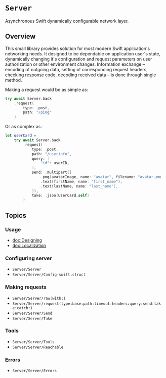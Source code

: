 # ``Server``

Asynchronous Swift dynamically configurable network layer.

## Overview

This small library provides solution for most modern Swift application's networking needs. It designed to be dependable on application user's state, dynamically changing it's configuration and request parameters on user authorization or other environment changes. Information exchange – encoding of outgoing data, setting of corresponding request headers, checking response code, decoding received data – is done through single method.

Making a request would be as simple as:

```swift
try await Server.back
    .request(
        type: .post,
        path: "/ping"
    )
```

Or as complex as:

```swift
let userCard =
    try await Server.back
        .request(
            type: .post,
            path: "/userinfo",
            query: [
                "id": userID,
            ],
            send: .multipart([
                .png(avatarImage, name: "avatar", filename: "avatar.png"),
                .text(firstName, name: "first_name"),
                .text(lastName, name: "last_name"),
            ]),
            take: .json(UserCard.self)
        )
```

## Topics

### Usage

- <doc:Designing>
- <doc:Localization>

### Configuring server

- ``Server/Server``
- ``Server/Server/Config-swift.struct``

### Making requests

- ``Server/Server/raw(with:)``
- ``Server/Server/request(type:base:path:timeout:headers:query:send:take:catch:)``
- ``Server/Server/Send``
- ``Server/Server/Take``

### Tools

- ``Server/Server/Tools``
- ``Server/Server/Reachable``

### Errors

- ``Server/Server/Errors``
